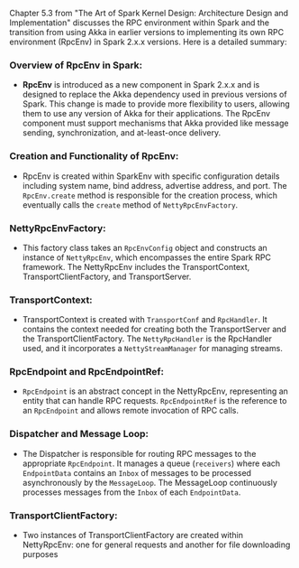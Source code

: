 Chapter 5.3 from "The Art of Spark Kernel Design: Architecture Design and Implementation" discusses the RPC environment within Spark and the transition from using Akka in earlier versions to implementing its own RPC environment (RpcEnv) in Spark 2.x.x versions. Here is a detailed summary:

### Overview of RpcEnv in Spark:

- **RpcEnv** is introduced as a new component in Spark 2.x.x and is designed to replace the Akka dependency used in previous versions of Spark. This change is made to provide more flexibility to users, allowing them to use any version of Akka for their applications. The RpcEnv component must support mechanisms that Akka provided like message sending, synchronization, and at-least-once delivery.

### Creation and Functionality of RpcEnv:

- RpcEnv is created within SparkEnv with specific configuration details including system name, bind address, advertise address, and port. The `RpcEnv.create` method is responsible for the creation process, which eventually calls the `create` method of `NettyRpcEnvFactory`.

### NettyRpcEnvFactory:

- This factory class takes an `RpcEnvConfig` object and constructs an instance of `NettyRpcEnv`, which encompasses the entire Spark RPC framework. The NettyRpcEnv includes the TransportContext, TransportClientFactory, and TransportServer.

### TransportContext:

- TransportContext is created with `TransportConf` and `RpcHandler`. It contains the context needed for creating both the TransportServer and the TransportClientFactory. The `NettyRpcHandler` is the RpcHandler used, and it incorporates a `NettyStreamManager` for managing streams.

### RpcEndpoint and RpcEndpointRef:

- `RpcEndpoint` is an abstract concept in the NettyRpcEnv, representing an entity that can handle RPC requests. `RpcEndpointRef` is the reference to an `RpcEndpoint` and allows remote invocation of RPC calls.

### Dispatcher and Message Loop:

- The Dispatcher is responsible for routing RPC messages to the appropriate `RpcEndpoint`. It manages a queue (`receivers`) where each `EndpointData` contains an `Inbox` of messages to be processed asynchronously by the `MessageLoop`. The MessageLoop continuously processes messages from the `Inbox` of each `EndpointData`.

### TransportClientFactory:

- Two instances of TransportClientFactory are created within NettyRpcEnv: one for general requests and another for file downloading purposes
